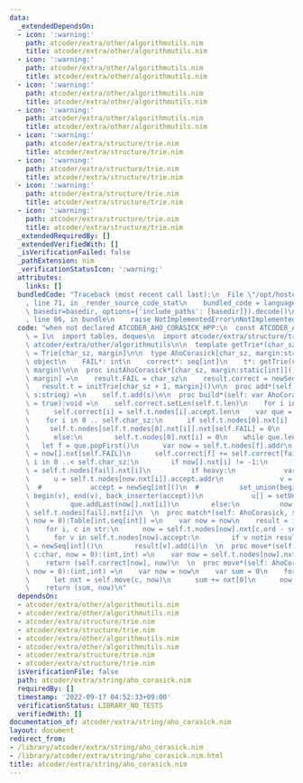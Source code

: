 ```yaml
---
data:
  _extendedDependsOn:
  - icon: ':warning:'
    path: atcoder/extra/other/algorithmutils.nim
    title: atcoder/extra/other/algorithmutils.nim
  - icon: ':warning:'
    path: atcoder/extra/other/algorithmutils.nim
    title: atcoder/extra/other/algorithmutils.nim
  - icon: ':warning:'
    path: atcoder/extra/other/algorithmutils.nim
    title: atcoder/extra/other/algorithmutils.nim
  - icon: ':warning:'
    path: atcoder/extra/other/algorithmutils.nim
    title: atcoder/extra/other/algorithmutils.nim
  - icon: ':warning:'
    path: atcoder/extra/structure/trie.nim
    title: atcoder/extra/structure/trie.nim
  - icon: ':warning:'
    path: atcoder/extra/structure/trie.nim
    title: atcoder/extra/structure/trie.nim
  - icon: ':warning:'
    path: atcoder/extra/structure/trie.nim
    title: atcoder/extra/structure/trie.nim
  - icon: ':warning:'
    path: atcoder/extra/structure/trie.nim
    title: atcoder/extra/structure/trie.nim
  _extendedRequiredBy: []
  _extendedVerifiedWith: []
  _isVerificationFailed: false
  _pathExtension: nim
  _verificationStatusIcon: ':warning:'
  attributes:
    links: []
  bundledCode: "Traceback (most recent call last):\n  File \"/opt/hostedtoolcache/Python/3.10.6/x64/lib/python3.10/site-packages/onlinejudge_verify/documentation/build.py\"\
    , line 71, in _render_source_code_stat\n    bundled_code = language.bundle(stat.path,\
    \ basedir=basedir, options={'include_paths': [basedir]}).decode()\n  File \"/opt/hostedtoolcache/Python/3.10.6/x64/lib/python3.10/site-packages/onlinejudge_verify/languages/nim.py\"\
    , line 86, in bundle\n    raise NotImplementedError\nNotImplementedError\n"
  code: "when not declared ATCODER_AHO_CORASICK_HPP:\n  const ATCODER_AHO_CORASICK_HPP*\
    \ = 1\n  import tables, deques\n  import atcoder/extra/structure/trie\n  import\
    \ atcoder/extra/other/algorithmutils\n\n  template getTrie*(char_sz, margin:static[int]):typedesc\
    \ = Trie[char_sz, margin]\n\n  type AhoCorasick[char_sz, margin:static[int]] =\
    \ object\n    FAIL*: int\n    correct*: seq[int]\n    t*: getTrie(char_sz + 1,\
    \ margin)\n\n  proc initAhoCorasick*[char_sz, margin:static[int]](): AhoCorasick[char_sz,\
    \ margin] =\n    result.FAIL = char_sz\n    result.correct = newSeq[int]()\n \
    \   result.t = initTrie[char_sz + 1, margin]()\n\n  proc add*(self: var AhoCorasick,\
    \ s:string) =\n    self.t.add(s)\n\n  proc build*(self: var AhoCorasick, heavy\
    \ = true):void =\n    self.correct.setLen(self.t.len)\n    for i in 0..<self.t.len:\n\
    \      self.correct[i] = self.t.nodes[i].accept.len\n    var que = initDeque[int]()\n\
    \    for i in 0 .. self.char_sz:\n      if self.t.nodes[0].nxt[i] != -1:\n   \
    \     self.t.nodes[self.t.nodes[0].nxt[i]].nxt[self.FAIL] = 0\n        que.addLast(self.t.nodes[0].nxt[i])\n\
    \      else:\n        self.t.nodes[0].nxt[i] = 0\n    while que.len > 0:\n   \
    \   let f = que.popFirst()\n      var now = self.t.nodes[f].addr\n      let fail\
    \ = now[].nxt[self.FAIL]\n      self.correct[f] += self.correct[fail]\n      for\
    \ i in 0 ..< self.char_sz:\n        if now[].nxt[i] != -1:\n          self.t.nodes[now.nxt[i]].nxt[self.FAIL]\
    \ = self.t.nodes[fail].nxt[i]\n          if heavy:\n            var\n        \
    \      u = self.t.nodes[now.nxt[i]].accept.addr\n              v = self.t.nodes[self.t.nodes[fail].nxt[i]].accept.addr\n\
    \  #            accept = newSeq[int]()\n  #          set_union(begin(u), end(u),\
    \ begin(v), end(v), back_inserter(accept))\n            u[] = setUnion(u[], v[])\n\
    \          que.addLast(now[].nxt[i])\n        else:\n          now[].nxt[i] =\
    \ self.t.nodes[fail].nxt[i]\n  \n  proc match*(self: AhoCorasick, str: string,\
    \ now = 0):Table[int,seq[int]] =\n    var now = now\n    result = initTable[int,seq[int]]()\n\
    \    for i, c in str:\n      now = self.t.nodes[now].nxt[c.ord - self.margin]\n\
    \      for v in self.t.nodes[now].accept:\n        if v notin result: result[v]\
    \ = newSeq[int]()\n        result[v].add(i)\n  \n  proc move*(self: AhoCorasick,\
    \ c:char, now = 0):(int,int) =\n    var now = self.t.nodes[now].nxt[c.ord - self.margin]\n\
    \    return (self.correct[now], now)\n  \n  proc move*(self: AhoCorasick, str:string,\
    \ now = 0):(int,int) =\n    var now = now\n    var sum = 0\n    for c in str:\n\
    \      let nxt = self.move(c, now)\n      sum += nxt[0]\n      now = nxt[1]\n\
    \    return (sum, now)\n"
  dependsOn:
  - atcoder/extra/other/algorithmutils.nim
  - atcoder/extra/other/algorithmutils.nim
  - atcoder/extra/structure/trie.nim
  - atcoder/extra/structure/trie.nim
  - atcoder/extra/other/algorithmutils.nim
  - atcoder/extra/other/algorithmutils.nim
  - atcoder/extra/structure/trie.nim
  - atcoder/extra/structure/trie.nim
  isVerificationFile: false
  path: atcoder/extra/string/aho_corasick.nim
  requiredBy: []
  timestamp: '2022-09-17 04:52:33+09:00'
  verificationStatus: LIBRARY_NO_TESTS
  verifiedWith: []
documentation_of: atcoder/extra/string/aho_corasick.nim
layout: document
redirect_from:
- /library/atcoder/extra/string/aho_corasick.nim
- /library/atcoder/extra/string/aho_corasick.nim.html
title: atcoder/extra/string/aho_corasick.nim
---
```

